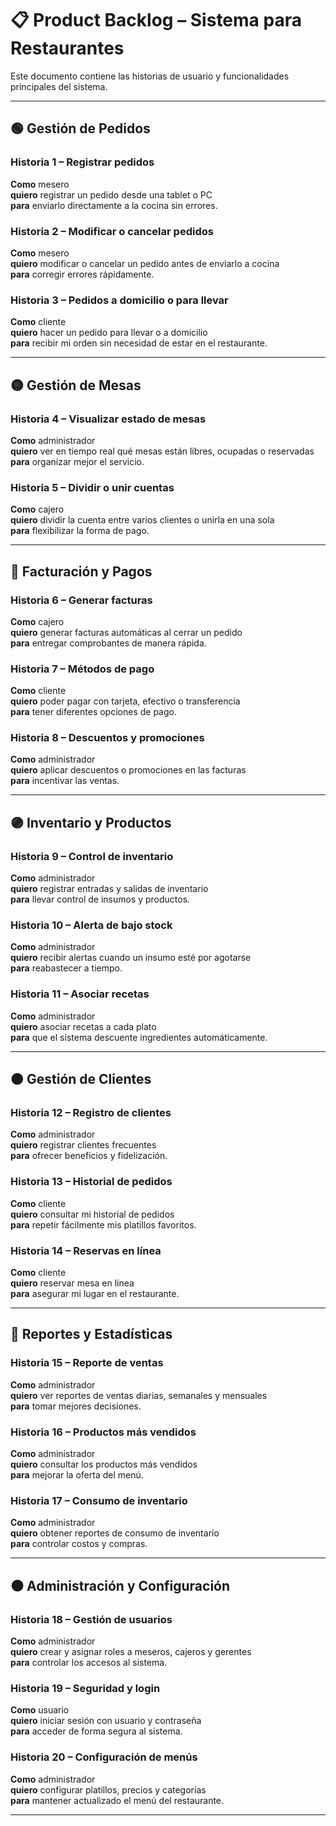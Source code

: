 # 📋 Product Backlog – Sistema para Restaurantes

Este documento contiene las historias de usuario y funcionalidades principales del sistema.

---

## 🟢 Gestión de Pedidos
### Historia 1 – Registrar pedidos
**Como** mesero  
**quiero** registrar un pedido desde una tablet o PC  
**para** enviarlo directamente a la cocina sin errores.  

### Historia 2 – Modificar o cancelar pedidos
**Como** mesero  
**quiero** modificar o cancelar un pedido antes de enviarlo a cocina  
**para** corregir errores rápidamente.  

### Historia 3 – Pedidos a domicilio o para llevar
**Como** cliente  
**quiero** hacer un pedido para llevar o a domicilio  
**para** recibir mi orden sin necesidad de estar en el restaurante.  

---

## 🟡 Gestión de Mesas
### Historia 4 – Visualizar estado de mesas
**Como** administrador  
**quiero** ver en tiempo real qué mesas están libres, ocupadas o reservadas  
**para** organizar mejor el servicio.  

### Historia 5 – Dividir o unir cuentas
**Como** cajero  
**quiero** dividir la cuenta entre varios clientes o unirla en una sola  
**para** flexibilizar la forma de pago.  

---

## 🔵 Facturación y Pagos
### Historia 6 – Generar facturas
**Como** cajero  
**quiero** generar facturas automáticas al cerrar un pedido  
**para** entregar comprobantes de manera rápida.  

### Historia 7 – Métodos de pago
**Como** cliente  
**quiero** poder pagar con tarjeta, efectivo o transferencia  
**para** tener diferentes opciones de pago.  

### Historia 8 – Descuentos y promociones
**Como** administrador  
**quiero** aplicar descuentos o promociones en las facturas  
**para** incentivar las ventas.  

---

## 🟣 Inventario y Productos
### Historia 9 – Control de inventario
**Como** administrador  
**quiero** registrar entradas y salidas de inventario  
**para** llevar control de insumos y productos.  

### Historia 10 – Alerta de bajo stock
**Como** administrador  
**quiero** recibir alertas cuando un insumo esté por agotarse  
**para** reabastecer a tiempo.  

### Historia 11 – Asociar recetas
**Como** administrador  
**quiero** asociar recetas a cada plato  
**para** que el sistema descuente ingredientes automáticamente.  

---

## 🟤 Gestión de Clientes
### Historia 12 – Registro de clientes
**Como** administrador  
**quiero** registrar clientes frecuentes  
**para** ofrecer beneficios y fidelización.  

### Historia 13 – Historial de pedidos
**Como** cliente  
**quiero** consultar mi historial de pedidos  
**para** repetir fácilmente mis platillos favoritos.  

### Historia 14 – Reservas en línea
**Como** cliente  
**quiero** reservar mesa en línea  
**para** asegurar mi lugar en el restaurante.  

---

## 🔴 Reportes y Estadísticas
### Historia 15 – Reporte de ventas
**Como** administrador  
**quiero** ver reportes de ventas diarias, semanales y mensuales  
**para** tomar mejores decisiones.  

### Historia 16 – Productos más vendidos
**Como** administrador  
**quiero** consultar los productos más vendidos  
**para** mejorar la oferta del menú.  

### Historia 17 – Consumo de inventario
**Como** administrador  
**quiero** obtener reportes de consumo de inventario  
**para** controlar costos y compras.  

---

## ⚫ Administración y Configuración
### Historia 18 – Gestión de usuarios
**Como** administrador  
**quiero** crear y asignar roles a meseros, cajeros y gerentes  
**para** controlar los accesos al sistema.  

### Historia 19 – Seguridad y login
**Como** usuario  
**quiero** iniciar sesión con usuario y contraseña  
**para** acceder de forma segura al sistema.  

### Historia 20 – Configuración de menús
**Como** administrador  
**quiero** configurar platillos, precios y categorías  
**para** mantener actualizado el menú del restaurante.  

---
